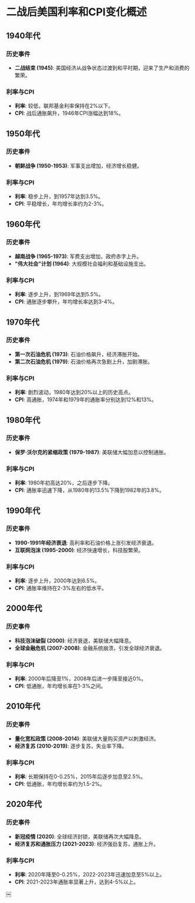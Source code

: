 # 二战后美国利率和CPI变化概述



## 1940年代
### 历史事件
- **二战结束 (1945)**: 美国经济从战争状态过渡到和平时期，迎来了生产和消费的繁荣。
### 利率与CPI
- **利率**: 较低，联邦基金利率保持在2%以下。
- **CPI**: 战后通胀飙升，1946年CPI涨幅达到18%。

## 1950年代
### 历史事件
- **朝鲜战争 (1950-1953)**: 军事支出增加，经济增长稳健。
### 利率与CPI
- **利率**: 稳步上升，到1957年达到3.5%。
- **CPI**: 平稳增长，年均增长率约为2-3%。

## 1960年代
### 历史事件
- **越南战争 (1965-1973)**: 军费支出增加，政府赤字上升。
- **"伟大社会"计划 (1964)**: 大规模社会福利和基础设施支出。
### 利率与CPI
- **利率**: 逐步上升，到1969年达到5.5%。
- **CPI**: 通胀逐步攀升，年均增长率达到3-4%。

## 1970年代
### 历史事件
- **第一次石油危机 (1973)**: 石油价格飙升，经济滞胀开始。
- **第二次石油危机 (1979)**: 石油价格再次急剧上升，加剧滞胀。
### 利率与CPI
- **利率**: 剧烈波动，1980年达到20%以上的历史高点。
- **CPI**: 高通胀，1974年和1979年的通胀率分别达到12%和13%。

## 1980年代
### 历史事件
- **保罗·沃尔克的紧缩政策 (1979-1987)**: 美联储大幅加息以控制通胀。
### 利率与CPI
- **利率**: 1980年初高达20%，之后逐步下降。
- **CPI**: 通胀率迅速下降，从1980年的13.5%下降到1982年的3.8%。

## 1990年代
### 历史事件
- **1990-1991年经济衰退**: 高利率和石油价格上涨引发经济衰退。
- **互联网泡沫 (1995-2000)**: 经济快速增长，科技股繁荣。
### 利率与CPI
- **利率**: 逐步上升，2000年达到6.5%。
- **CPI**: 通胀率维持在2-3%左右的低水平。

## 2000年代
### 历史事件
- **科技泡沫破裂 (2000)**: 经济衰退，美联储大幅降息。
- **全球金融危机 (2007-2008)**: 金融系统崩溃，引发全球经济衰退。
### 利率与CPI
- **利率**: 2000年后降至1%，2008年后进一步降至接近0%。
- **CPI**: 低通胀，年均增长率在1-3%之间。

## 2010年代
### 历史事件
- **量化宽松政策 (2008-2014)**: 美联储大量购买资产以刺激经济。
- **经济复苏 (2010-2019)**: 逐步复苏，失业率下降。
### 利率与CPI
- **利率**: 长期保持在0-0.25%，2015年后逐步加息至2.5%。
- **CPI**: 低通胀，年均增长率约为1.5-2%。

## 2020年代
### 历史事件
- **新冠疫情 (2020)**: 全球经济封锁，美联储再次大幅降息。
- **经济复苏和通胀压力 (2021-2023)**: 经济强劲复苏，通胀上升。
### 利率与CPI
- **利率**: 2020年降至0-0.25%，2022-2023年迅速加息至5%以上。
- **CPI**: 2021-2023年通胀率显著上升，达到4-5%以上。


￼
